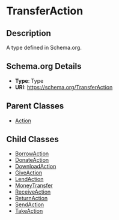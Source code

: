 # TransferAction

## Description
A type defined in Schema.org.

## Schema.org Details
- **Type**: Type
- **URI**: https://schema.org/TransferAction

## Parent Classes
- [Action](../Action.md)

## Child Classes
- [BorrowAction](BorrowAction/BorrowAction.md)
- [DonateAction](DonateAction/DonateAction.md)
- [DownloadAction](DownloadAction/DownloadAction.md)
- [GiveAction](GiveAction/GiveAction.md)
- [LendAction](LendAction/LendAction.md)
- [MoneyTransfer](MoneyTransfer/MoneyTransfer.md)
- [ReceiveAction](ReceiveAction/ReceiveAction.md)
- [ReturnAction](ReturnAction/ReturnAction.md)
- [SendAction](SendAction/SendAction.md)
- [TakeAction](TakeAction/TakeAction.md)

